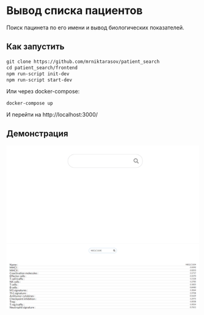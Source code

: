 # Вывод списка пациентов

Поиск пацинета по его имени и вывод биологических показателей.

## Как запустить
```
git clone https://github.com/mrniktarasov/patient_search
cd patient_search/frontend
npm run-script init-dev
npm run-script start-dev
```
Или через docker-compose:
```
docker-compose up
```
И перейти на  http://localhost:3000/
## Демонстрация
![Макет](https://github.com/mrniktarasov/patient_search/blob/master/screens/screenshot_1.png)
![Макет](https://github.com/mrniktarasov/patient_Search/blob/master/screens/screenshot_2.png)